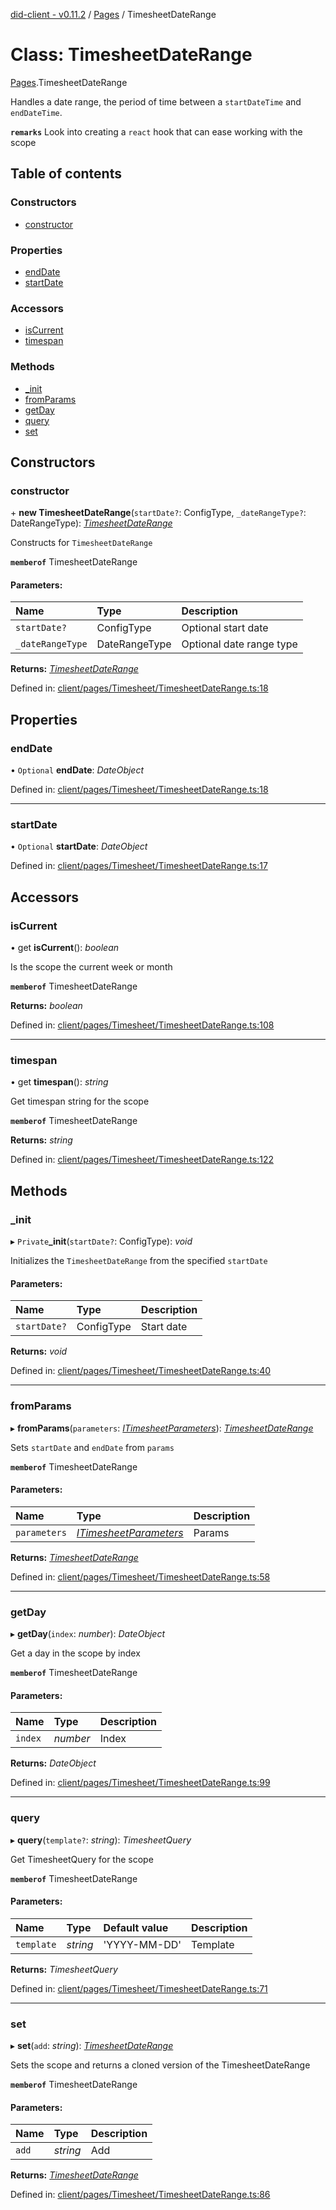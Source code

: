 [did-client - v0.11.2](../README.md) / [Pages](../modules/pages.md) / TimesheetDateRange

# Class: TimesheetDateRange

[Pages](../modules/pages.md).TimesheetDateRange

Handles a date range, the period of time between
a `startDateTime` and `endDateTime`.

**`remarks`** Look into creating a `react` hook
that can ease working with the scope

## Table of contents

### Constructors

- [constructor](pages.timesheetdaterange.md#constructor)

### Properties

- [endDate](pages.timesheetdaterange.md#enddate)
- [startDate](pages.timesheetdaterange.md#startdate)

### Accessors

- [isCurrent](pages.timesheetdaterange.md#iscurrent)
- [timespan](pages.timesheetdaterange.md#timespan)

### Methods

- [\_init](pages.timesheetdaterange.md#_init)
- [fromParams](pages.timesheetdaterange.md#fromparams)
- [getDay](pages.timesheetdaterange.md#getday)
- [query](pages.timesheetdaterange.md#query)
- [set](pages.timesheetdaterange.md#set)

## Constructors

### constructor

\+ **new TimesheetDateRange**(`startDate?`: ConfigType, `_dateRangeType?`: DateRangeType): [*TimesheetDateRange*](pages.timesheetdaterange.md)

Constructs for `TimesheetDateRange`

**`memberof`** TimesheetDateRange

#### Parameters:

Name | Type | Description |
:------ | :------ | :------ |
`startDate?` | ConfigType | Optional start date   |
`_dateRangeType` | DateRangeType | Optional date range type    |

**Returns:** [*TimesheetDateRange*](pages.timesheetdaterange.md)

Defined in: [client/pages/Timesheet/TimesheetDateRange.ts:18](https://github.com/Puzzlepart/did/blob/dev/client/pages/Timesheet/TimesheetDateRange.ts#L18)

## Properties

### endDate

• `Optional` **endDate**: *DateObject*

Defined in: [client/pages/Timesheet/TimesheetDateRange.ts:18](https://github.com/Puzzlepart/did/blob/dev/client/pages/Timesheet/TimesheetDateRange.ts#L18)

___

### startDate

• `Optional` **startDate**: *DateObject*

Defined in: [client/pages/Timesheet/TimesheetDateRange.ts:17](https://github.com/Puzzlepart/did/blob/dev/client/pages/Timesheet/TimesheetDateRange.ts#L17)

## Accessors

### isCurrent

• get **isCurrent**(): *boolean*

Is the scope the current week or month

**`memberof`** TimesheetDateRange

**Returns:** *boolean*

Defined in: [client/pages/Timesheet/TimesheetDateRange.ts:108](https://github.com/Puzzlepart/did/blob/dev/client/pages/Timesheet/TimesheetDateRange.ts#L108)

___

### timespan

• get **timespan**(): *string*

Get timespan string for the scope

**`memberof`** TimesheetDateRange

**Returns:** *string*

Defined in: [client/pages/Timesheet/TimesheetDateRange.ts:122](https://github.com/Puzzlepart/did/blob/dev/client/pages/Timesheet/TimesheetDateRange.ts#L122)

## Methods

### \_init

▸ `Private`**_init**(`startDate?`: ConfigType): *void*

Initializes the `TimesheetDateRange` from the specified `startDate`

#### Parameters:

Name | Type | Description |
:------ | :------ | :------ |
`startDate?` | ConfigType | Start date    |

**Returns:** *void*

Defined in: [client/pages/Timesheet/TimesheetDateRange.ts:40](https://github.com/Puzzlepart/did/blob/dev/client/pages/Timesheet/TimesheetDateRange.ts#L40)

___

### fromParams

▸ **fromParams**(`parameters`: [*ITimesheetParameters*](../interfaces/pages.itimesheetparameters.md)): [*TimesheetDateRange*](pages.timesheetdaterange.md)

Sets `startDate` and `endDate` from `params`

**`memberof`** TimesheetDateRange

#### Parameters:

Name | Type | Description |
:------ | :------ | :------ |
`parameters` | [*ITimesheetParameters*](../interfaces/pages.itimesheetparameters.md) | Params    |

**Returns:** [*TimesheetDateRange*](pages.timesheetdaterange.md)

Defined in: [client/pages/Timesheet/TimesheetDateRange.ts:58](https://github.com/Puzzlepart/did/blob/dev/client/pages/Timesheet/TimesheetDateRange.ts#L58)

___

### getDay

▸ **getDay**(`index`: *number*): *DateObject*

Get a day in the scope by index

**`memberof`** TimesheetDateRange

#### Parameters:

Name | Type | Description |
:------ | :------ | :------ |
`index` | *number* | Index    |

**Returns:** *DateObject*

Defined in: [client/pages/Timesheet/TimesheetDateRange.ts:99](https://github.com/Puzzlepart/did/blob/dev/client/pages/Timesheet/TimesheetDateRange.ts#L99)

___

### query

▸ **query**(`template?`: *string*): *TimesheetQuery*

Get TimesheetQuery for the scope

**`memberof`** TimesheetDateRange

#### Parameters:

Name | Type | Default value | Description |
:------ | :------ | :------ | :------ |
`template` | *string* | 'YYYY-MM-DD' | Template    |

**Returns:** *TimesheetQuery*

Defined in: [client/pages/Timesheet/TimesheetDateRange.ts:71](https://github.com/Puzzlepart/did/blob/dev/client/pages/Timesheet/TimesheetDateRange.ts#L71)

___

### set

▸ **set**(`add`: *string*): [*TimesheetDateRange*](pages.timesheetdaterange.md)

Sets the scope and returns a cloned version of the TimesheetDateRange

**`memberof`** TimesheetDateRange

#### Parameters:

Name | Type | Description |
:------ | :------ | :------ |
`add` | *string* | Add    |

**Returns:** [*TimesheetDateRange*](pages.timesheetdaterange.md)

Defined in: [client/pages/Timesheet/TimesheetDateRange.ts:86](https://github.com/Puzzlepart/did/blob/dev/client/pages/Timesheet/TimesheetDateRange.ts#L86)
